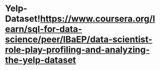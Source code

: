 # Yelp-Dataset!https://www.coursera.org/learn/sql-for-data-science/peer/lBaEP/data-scientist-role-play-profiling-and-analyzing-the-yelp-dataset
